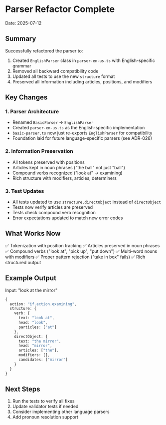 # Parser Refactor Complete

Date: 2025-07-12

## Summary

Successfully refactored the parser to:
1. Created `EnglishParser` class in `parser-en-us.ts` with English-specific grammar
2. Removed all backward compatibility code
3. Updated all tests to use the new `structure` format
4. Preserved all information including articles, positions, and modifiers

## Key Changes

### 1. Parser Architecture
- Renamed `BasicParser` → `EnglishParser` 
- Created `parser-en-us.ts` as the English-specific implementation
- `basic-parser.ts` now just re-exports `EnglishParser` for compatibility
- Foundation laid for future language-specific parsers (see ADR-026)

### 2. Information Preservation
- All tokens preserved with positions
- Articles kept in noun phrases ("the ball" not just "ball")
- Compound verbs recognized ("look at" → examining)
- Rich structure with modifiers, articles, determiners

### 3. Test Updates
- All tests updated to use `structure.directObject` instead of `directObject`
- Tests now verify articles are preserved
- Tests check compound verb recognition
- Error expectations updated to match new error codes

## What Works Now

✅ Tokenization with position tracking
✅ Articles preserved in noun phrases  
✅ Compound verbs ("look at", "pick up", "put down")
✅ Multi-word nouns with modifiers
✅ Proper pattern rejection ("take in box" fails)
✅ Rich structured output

## Example Output

Input: "look at the mirror"
```typescript
{
  action: "if.action.examining",
  structure: {
    verb: {
      text: "look at",
      head: "look", 
      particles: ["at"]
    },
    directObject: {
      text: "the mirror",
      head: "mirror",
      articles: ["the"],
      modifiers: [],
      candidates: ["mirror"]
    }
  }
}
```

## Next Steps

1. Run the tests to verify all fixes
2. Update validator tests if needed
3. Consider implementing other language parsers
4. Add pronoun resolution support
